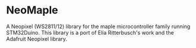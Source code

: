 NeoMaple
===========
A Neopixel (WS2811/12) library for the maple microcontroller family running STM32Duino. This library is a port of Elia Ritterbusch's work and the Adafruit Neopixel library.


